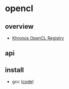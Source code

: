 # opencl

## overview

- [Khronos OpenCL Registry](https://registry.khronos.org/OpenCL/)

## api

## install

- gcc ([code](./install/gcc))
